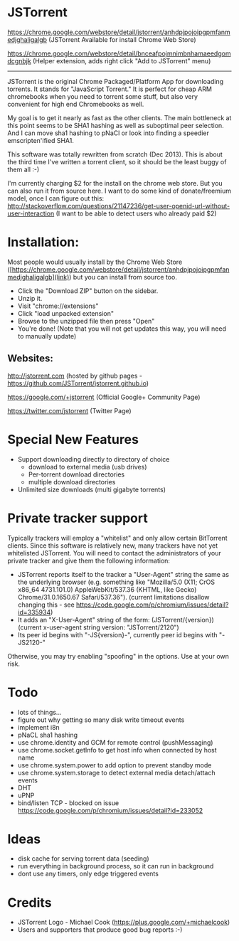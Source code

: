 JSTorrent
=========

https://chrome.google.com/webstore/detail/jstorrent/anhdpjpojoipgpmfanmedjghaligalgb (JSTorrent Available for install Chrome Web Store)

https://chrome.google.com/webstore/detail/bnceafpojmnimbnhamaeedgomdcgnbjk (Helper extension, adds right click "Add to JSTorrent" menu)

---

JSTorrent is the original Chrome Packaged/Platform App for downloading
torrents. It stands for "JavaScript Torrent." It is perfect for cheap
ARM chromebooks when you need to torrent some stuff, but also very
convenient for high end Chromebooks as well.

My goal is to get it nearly as fast as the other clients. The main
bottleneck at this point seems to be SHA1 hashing as well as
suboptimal peer selection. And I can move sha1 hashing to pNaCl or
look into finding a speedier emscripten'ified SHA1.

This software was totally rewritten from scratch (Dec 2013). This is
about the third time I've written a torrent client, so it should be
the least buggy of them all :-)

I'm currently charging $2 for the install on the chrome web store. But you can also run it from source here. I want to do some kind of donate/freemium model, once I can figure out this: http://stackoverflow.com/questions/21147236/get-user-openid-url-without-user-interaction (I want to be able to detect users who already paid $2)

Installation:
====
Most people would usually install by the Chrome Web Store ([https://chrome.google.com/webstore/detail/jstorrent/anhdpjpojoipgpmfanmedjghaligalgb](link)) but you can install from 
source too.
* Click the "Download ZIP" button on the sidebar.
* Unzip it.
* Visit "chrome://extensions"
* Click "load unpacked extension"
* Browse to the unzipped file then press "Open"
* You're done! (Note that you will not get updates this way, you will need to manually update)

Websites:
----

http://jstorrent.com (hosted by github pages - https://github.com/JSTorrent/jstorrent.github.io)

https://google.com/+jstorrent (Official Google+ Community Page)

https://twitter.com/jstorrent (Twitter Page)


Special New Features
=======

- Support downloading directly to directory of choice
  - download to external media (usb drives)
  - Per-torrent download directories
  - multiple download directories
- Unlimited size downloads (multi gigabyte torrents)

Private tracker support
=======

Typically trackers will employ a "whitelist" and only allow certain
BitTorrent clients. Since this software is relatively new, many
trackers have not yet whitelisted JSTorrent. You will need to contact
the administrators of your private tracker and give them the following
information:

- JSTorrent reports itself to the tracker a "User-Agent" string the same as the underlying browser (e.g. something like "Mozilla/5.0 (X11; CrOS x86_64 4731.101.0) AppleWebKit/537.36 (KHTML, like Gecko) Chrome/31.0.1650.67 Safari/537.36"). (current limitations disallow changing this - see https://code.google.com/p/chromium/issues/detail?id=335934)
- It adds an "X-User-Agent" string of the form: (JSTorrent/{version}) (current x-user-agent string version: "JSTorrent/2120")
- Its peer id begins with "-JS{version}-", currently peer id begins with "-JS2120-"

Otherwise, you may try enabling "spoofing" in the options. Use at your own risk.

Todo
=======
- lots of things...
- figure out why getting so many disk write timeout events
- implement i8n
- pNaCL sha1 hashing
- use chrome.identity and GCM for remote control (pushMessaging)
- use chrome.socket.getInfo to get host info when connected by host name
- use chrome.system.power to add option to prevent standby mode
- use chrome.system.storage to detect external media detach/attach events
- DHT
- uPNP
- bind/listen TCP - blocked on issue https://code.google.com/p/chromium/issues/detail?id=233052

Ideas
=======
- disk cache for serving torrent data (seeding)
- run everything in background process, so it can run in background
- dont use any timers, only edge triggered events

Credits
=======
- JSTorrent Logo - Michael Cook (https://plus.google.com/+michaelcook)
- Users and supporters that produce good bug reports :-)
